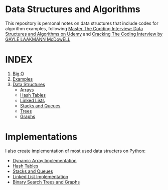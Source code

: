 # Data Structures and Algorithms
This repository is personal notes on data structures that include codes for algorithm examples, following [Master The Codding Interview: Data Structures and Algorithms on Udemy](https://www.udemy.com/course/master-the-coding-interview-data-structures-algorithms/) and [Cracking The Coding Interview by GAYLE LAAKMANN McDowELL](https://www.amazon.co.uk/Cracking-Coding-Interview-Programming-Questions/dp/098478280X)

# INDEX

1. [Big O](https://github.com/mertyertugrul/data-structures-and-algorithms/tree/master/Big%20O)
2. [Examples](https://github.com/mertyertugrul/data-structures-and-algorithms/tree/master/Examples)
3. [Data Structures](https://github.com/mertyertugrul/data-structures-and-algorithms/tree/master/Data%20Structures)
    * [Arrays](https://github.com/mertyertugrul/data-structures-and-algorithms/tree/master/Data%20Structures/Arrays)
    * [Hash Tables](https://github.com/mertyertugrul/data-structures-and-algorithms/tree/master/Data%20Structures/Hash%20Tables)
    * [Linked Lists](https://github.com/mertyertugrul/data-structures-and-algorithms/tree/master/Data%20Structures/Linked%20Lists)
    * [Stacks and Queues](https://github.com/mertyertugrul/data-structures-and-algorithms/tree/master/Data%20Structures/Stacks%20and%20Queues)
    * [Trees](https://github.com/mertyertugrul/data-structures-and-algorithms/tree/master/Data%20Structures/Trees)
    * [Graphs](https://github.com/mertyertugrul/data-structures-and-algorithms/tree/master/Data%20Structures/Graphs)
    
    
# Implementations
I also create implementation of most used data structers on Python:
* [Dynamic Array Implementation](https://github.com/mertyertugrul/Dynamic-Array-Implementation)
* [Hash Tables](https://github.com/mertyertugrul/Hash-Table-Implementation)
* [Stacks and Queues](https://github.com/mertyertugrul/Stacks-and-Queues)
* [Linked List Implementation](https://github.com/mertyertugrul/Linked-List-Implementation)
* [Binary Search Trees and Graphs](https://github.com/mertyertugrul/Binary-Search-Tree-and-Graphs)

    
